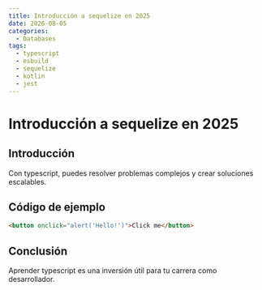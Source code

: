 ```yaml
---
title: Introducción a sequelize en 2025
date: 2026-08-05
categories:
  - Databases
tags:
  - typescript
  - esbuild
  - sequelize
  - kotlin
  - jest
---
```


# Introducción a sequelize en 2025

## Introducción

Con typescript, puedes resolver problemas complejos y crear soluciones escalables.

## Código de ejemplo

```html
<button onclick="alert('Hello!')">Click me</button>
```

## Conclusión

Aprender typescript es una inversión útil para tu carrera como desarrollador.